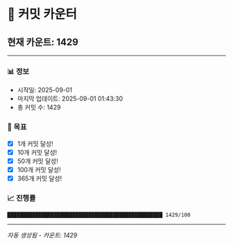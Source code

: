 # 🔢 커밋 카운터

## 현재 카운트: 1429

---

### 📊 정보
- 시작일: 2025-09-01
- 마지막 업데이트: 2025-09-01 01:43:30
- 총 커밋 수: 1429

### 🎯 목표
- [x] 1개 커밋 달성!
- [x] 10개 커밋 달성!
- [x] 50개 커밋 달성!
- [x] 100개 커밋 달성!
- [x] 365개 커밋 달성!

### 📈 진행률
```
██████████████████████████████████████████████████ 1429/100
```

---
*자동 생성됨 - 카운트: 1429*
